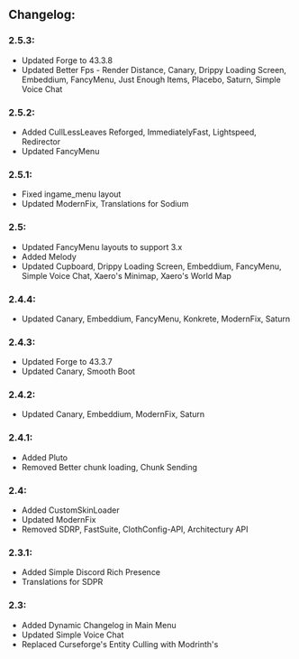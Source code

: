 ## Changelog:

### 2.5.3:
- Updated Forge to 43.3.8
- Updated Better Fps - Render Distance, Canary, Drippy Loading Screen, Embeddium, FancyMenu, Just Enough Items, Placebo, Saturn, Simple Voice Chat

### 2.5.2:
- Added CullLessLeaves Reforged, ImmediatelyFast, Lightspeed, Redirector
- Updated FancyMenu

### 2.5.1:
- Fixed ingame_menu layout
- Updated ModernFix, Translations for Sodium

### 2.5:
- Updated FancyMenu layouts to support 3.x
- Added Melody
- Updated Cupboard, Drippy Loading Screen, Embeddium, FancyMenu, Simple Voice Chat, Xaero's Minimap, Xaero's World Map

### 2.4.4:
- Updated Canary, Embeddium, FancyMenu, Konkrete, ModernFix, Saturn

### 2.4.3:
- Updated Forge to 43.3.7
- Updated Canary, Smooth Boot

### 2.4.2:
- Updated Canary, Embeddium, ModernFix, Saturn

### 2.4.1:
- Added Pluto
- Removed Better chunk loading, Chunk Sending

### 2.4:
- Added CustomSkinLoader
- Updated ModernFix
- Removed SDRP, FastSuite, ClothConfig-API, Architectury API

### 2.3.1:
- Added Simple Discord Rich Presence
- Translations for SDPR

### 2.3:
- Added Dynamic Changelog in Main Menu
- Updated Simple Voice Chat
- Replaced Curseforge's Entity Culling with Modrinth's